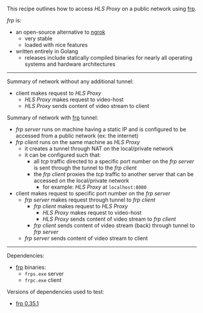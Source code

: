 This recipe outlines how to access _HLS Proxy_ on a public network using [frp](https://github.com/fatedier/frp).

_frp_ is:
* an open-source alternative to [ngrok](https://ngrok.com/product)
  - very stable
  - loaded with nice features
* written entirely in Golang
  - releases include statically compiled binaries for nearly all operating systems and hardware architectures

- - - -

Summary of network without any additional tunnel:
* client makes request to _HLS Proxy_
  - _HLS Proxy_ makes request to video-host
  - _HLS Proxy_ sends content of video stream to client

Summary of network with [frp](https://github.com/fatedier/frp) tunnel:
* _frp server_ runs on machine having a static IP and is configured to be accessed from a public network (ex: the internet)
* _frp client_ runs on the same machine as _HLS Proxy_
  - it creates a tunnel through NAT on the local/private network
  - it can be configured such that:
    * all _tcp_ traffic directed to a specific port number on the _frp server_ is sent through the tunnel to the _frp client_
    * the _frp client_ proxies the _tcp_ traffic to another server that can be accessed on the local/private network
      - for example: _HLS Proxy_ at `localhost:8080`
* client makes request to specific port number on the _frp server_
  - _frp server_ makes request through tunnel to _frp client_
    * _frp client_ makes request to _HLS Proxy_
      - _HLS Proxy_ makes request to video-host
      - _HLS Proxy_ sends content of video stream to _frp client_
    * _frp client_ sends content of video stream (back) through tunnel to _frp server_
  - _frp server_ sends content of video stream to client

- - - -

Dependencies:
* [frp](https://github.com/fatedier/frp) binaries:
  - `frps.exe` server
  - `frpc.exe` client

Versions of dependencies used to test:
* [frp 0.35.1](https://github.com/fatedier/frp/releases/tag/v0.35.1)
